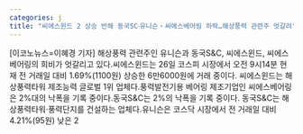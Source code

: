 ```yaml
---
categories: j
title: "씨에스윈드 2 상승 반해 동국SC‧유니슨‧씨에스베어링 하락…해상풍력 관련주 엇갈려"
---
```

[이코노뉴스=이혜경 기자] 해상풍력 관련주인 유니슨과 동국S&C, 씨에스윈드, 씨에스베어링의 희비가 엇갈리고 있다.씨에스윈드는 26일 코스피 시장에서 오전 9시14분 현재 전 거래일 대비 1.69%(1100원) 상승한 6만6000원에 거래 중이다. 씨에스윈드는 해상풍력타워 제조능력 글로벌 1위 업체다.풍력발전기용 베어링 제조기업인 씨에스베어링은 2%대의 낙폭을 기록 중이다.동국S&C는 2%의 낙폭을 기록 중이다. 동국S&C는 해상풍력타워·풍력단지를 건설하는 업체다.유니슨은 코스닥 시장에서 전 거래일 대비 4.21%(95원) 낮은 2